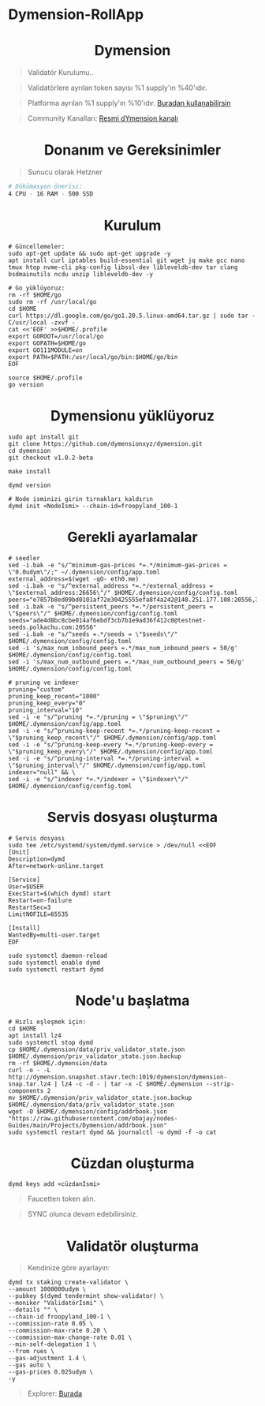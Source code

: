 # Dymension-RollApp

<h1 align="center"> Dymension </h1>

> Validatör Kurulumu..

> Validatörlere ayrılan token sayısı %1 supply'ın %40'ıdır.

> Platforma ayrılan %1 supply'ın %10'ıdır. [Buradan kullanabilirsin](https://portal.dymension.xyz/ibc)


> Community Kanalları: [Resmi dYmension kanalı](https://t.me/dYmensionTurkish) 

<h1 align="center"> Donanım ve Gereksinimler </h1>

> Sunucu olarak Hetzner

```sh
# Dökümasyon önerisi:
4 CPU - 16 RAM - 500 SSD
```

<h1 align="center"> Kurulum </h1>

```console
# Güncellemeler:
sudo apt-get update && sudo apt-get upgrade -y
apt install curl iptables build-essential git wget jq make gcc nano tmux htop nvme-cli pkg-config libssl-dev libleveldb-dev tar clang bsdmainutils ncdu unzip libleveldb-dev -y
```

```console
# Go yüklüyoruz:
rm -rf $HOME/go
sudo rm -rf /usr/local/go
cd $HOME
curl https://dl.google.com/go/go1.20.5.linux-amd64.tar.gz | sudo tar -C/usr/local -zxvf -
cat <<'EOF' >>$HOME/.profile
export GOROOT=/usr/local/go
export GOPATH=$HOME/go
export GO111MODULE=on
export PATH=$PATH:/usr/local/go/bin:$HOME/go/bin
EOF

source $HOME/.profile
go version
```

<h1 align="center"> Dymensionu yüklüyoruz </h1>

```console
sudo apt install git
git clone https://github.com/dymensionxyz/dymension.git
cd dymension
git checkout v1.0.2-beta

make install

dymd version
```
```console
# Node isminizi girin tırnakları kaldırın
dymd init <Nodeİsmi> --chain-id=froopyland_100-1
```

<h1 align="center"> Gerekli ayarlamalar </h1>

```console
# seedler
sed -i.bak -e "s/^minimum-gas-prices *=.*/minimum-gas-prices = \"0.0udym\"/;" ~/.dymension/config/app.toml
external_address=$(wget -qO- eth0.me) 
sed -i.bak -e "s/^external_address *=.*/external_address = \"$external_address:26656\"/" $HOME/.dymension/config/config.toml
peers="e7857b8ed09bd0101af72e30425555efa8f4a242@148.251.177.108:20556,3410e9bc9c429d6f35e868840f6b7a0ccb29020b@46.4.5.45:20556"
sed -i.bak -e "s/^persistent_peers *=.*/persistent_peers = \"$peers\"/" $HOME/.dymension/config/config.toml
seeds="ade4d8bc8cbe014af6ebdf3cb7b1e9ad36f412c0@testnet-seeds.polkachu.com:20556"
sed -i.bak -e "s/^seeds =.*/seeds = \"$seeds\"/" $HOME/.dymension/config/config.toml
sed -i 's/max_num_inbound_peers =.*/max_num_inbound_peers = 50/g' $HOME/.dymension/config/config.toml
sed -i 's/max_num_outbound_peers =.*/max_num_outbound_peers = 50/g' $HOME/.dymension/config/config.toml

# pruning ve indexer
pruning="custom"
pruning_keep_recent="1000"
pruning_keep_every="0"
pruning_interval="10"
sed -i -e "s/^pruning *=.*/pruning = \"$pruning\"/" $HOME/.dymension/config/app.toml
sed -i -e "s/^pruning-keep-recent *=.*/pruning-keep-recent = \"$pruning_keep_recent\"/" $HOME/.dymension/config/app.toml
sed -i -e "s/^pruning-keep-every *=.*/pruning-keep-every = \"$pruning_keep_every\"/" $HOME/.dymension/config/app.toml
sed -i -e "s/^pruning-interval *=.*/pruning-interval = \"$pruning_interval\"/" $HOME/.dymension/config/app.toml
indexer="null" && \
sed -i -e "s/^indexer *=.*/indexer = \"$indexer\"/" $HOME/.dymension/config/config.toml
```

<h1 align="center"> Servis dosyası oluşturma </h1>

```console
# Servis dosyası
sudo tee /etc/systemd/system/dymd.service > /dev/null <<EOF
[Unit]
Description=dymd
After=network-online.target

[Service]
User=$USER
ExecStart=$(which dymd) start
Restart=on-failure
RestartSec=3
LimitNOFILE=65535

[Install]
WantedBy=multi-user.target
EOF

sudo systemctl daemon-reload
sudo systemctl enable dymd
sudo systemctl restart dymd
```

<h1 align="center"> Node'u başlatma </h1>

```console
# Hızlı eşleşmek için:
cd $HOME
apt install lz4
sudo systemctl stop dymd
cp $HOME/.dymension/data/priv_validator_state.json $HOME/.dymension/priv_validator_state.json.backup
rm -rf $HOME/.dymension/data
curl -o - -L http://dymension.snapshot.stavr.tech:1019/dymension/dymension-snap.tar.lz4 | lz4 -c -d - | tar -x -C $HOME/.dymension --strip-components 2
mv $HOME/.dymension/priv_validator_state.json.backup $HOME/.dymension/data/priv_validator_state.json
wget -O $HOME/.dymension/config/addrbook.json "https://raw.githubusercontent.com/obajay/nodes-Guides/main/Projects/Dymension/addrbook.json"
sudo systemctl restart dymd && journalctl -u dymd -f -o cat
```

<h1 align="center"> Cüzdan oluşturma </h1>

```console
dymd keys add <cüzdanİsmi>
```

> Faucetten token alın.

> SYNC olunca devam edebilirsiniz.

<h1 align="center"> Validatör oluşturma </h1>

> Kendinize göre ayarlayın:

```console
dymd tx staking create-validator \
--amount 1000000udym \
--pubkey $(dymd tendermint show-validator) \
--moniker "Validatörİsmi" \
--details "" \
--chain-id froopyland_100-1 \
--commission-rate 0.05 \
--commission-max-rate 0.20 \
--commission-max-change-rate 0.01 \
--min-self-delegation 1 \
--from rues \
--gas-adjustment 1.4 \
--gas auto \
--gas-prices 0.025udym \
-y
```

> Explorer: [Burada](https://explorer.stavr.tech/dymension-testnet/staking/dymvaloper1ysp32qrrw3fzmqsneekqzmkux2rctmxxwvxq05)
